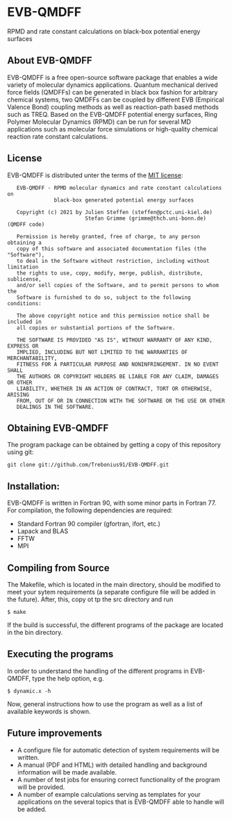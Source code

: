 # EVB-QMDFF
RPMD and rate constant calculations on black-box potential energy surfaces

## About EVB-QMDFF

EVB-QMDFF is a free open-source software package that enables a wide variety of molecular dynamics applications.
Quantum mechanical derived force fields (QMDFFs) can be generated in black box fashion for arbitrary chemical systems, two QMDFFs can be coupled by 
different EVB (Empirical Valence Bond) coupling methods as well as reaction-path based methods such as TREQ.
Based on the EVB-QMDFF potential energy surfaces, Ring Polymer Molecular Dynamics (RPMD) can be run for several MD applications such as molecular force
simulations or high-quality chemical reaction rate constant calculations.

## License

EVB-QMDFF is distributed unter the terms of the [MIT license](https://opensource.org/licenses/mit-license):

```
   EVB-QMDFF - RPMD molecular dynamics and rate constant calculations on
               black-box generated potential energy surfaces

   Copyright (c) 2021 by Julien Steffen (steffen@pctc.uni-kiel.de)
                         Stefan Grimme (grimme@thch.uni-bonn.de) (QMDFF code)

   Permission is hereby granted, free of charge, to any person obtaining a
   copy of this software and associated documentation files (the "Software"),
   to deal in the Software without restriction, including without limitation
   the rights to use, copy, modify, merge, publish, distribute, sublicense,
   and/or sell copies of the Software, and to permit persons to whom the
   Software is furnished to do so, subject to the following conditions:

   The above copyright notice and this permission notice shall be included in
   all copies or substantial portions of the Software.

   THE SOFTWARE IS PROVIDED "AS IS", WITHOUT WARRANTY OF ANY KIND, EXPRESS OR
   IMPLIED, INCLUDING BUT NOT LIMITED TO THE WARRANTIES OF MERCHANTABILITY,
   FITNESS FOR A PARTICULAR PURPOSE AND NONINFRINGEMENT. IN NO EVENT SHALL
   THE AUTHORS OR COPYRIGHT HOLDERS BE LIABLE FOR ANY CLAIM, DAMAGES OR OTHER
   LIABILITY, WHETHER IN AN ACTION OF CONTRACT, TORT OR OTHERWISE, ARISING
   FROM, OUT OF OR IN CONNECTION WITH THE SOFTWARE OR THE USE OR OTHER
   DEALINGS IN THE SOFTWARE.
``` 

## Obtaining EVB-QMDFF

The program package can be obtained by getting a copy of this repository using git:
```
git clone git://github.com/Trebonius91/EVB-QMDFF.git
```
## Installation:

EVB-QMDFF is written in Fortran 90, with some minor parts in Fortran 77.
For compilation, the following dependencies are required:

- Standard Fortran 90 compiler (gfortran, ifort, etc.)
- Lapack and BLAS  
- FFTW 
- MPI

## Compiling from Source

The Makefile, which is located in the main directory, should be modified to meet your sytem requirements 
(a separate configure file will be added in the future). After, this, copy ot tp the src directory and run
```
$ make 
```
If the build is successful, the different programs of the package are located in the bin directory. 

## Executing the programs

In order to understand the handling of the different programs in EVB-QMDFF, type the help option, e.g. 
```
$ dynamic.x -h
```
Now, general instructions how to use the program as well as a list of available keywords is shown.

## Future improvements

- A configure file for automatic detection of system requirements will be written.
- A manual (PDF and HTML) with detailed handling and background information will be made available.
- A number of test jobs for ensuring correct functionality of the program will be provided.
- A number of example calculations serving as templates for your applications on the several topics that is EVB-QMDFF able to handle will be added. 

